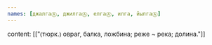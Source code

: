 ```yaml
---
names: [джалгаⒶ, джилгаⒶ, елгаⒶ, илга, йылгаⒶ]
---
```

content: [["⦅тюрк.⦆ овраг, балка, ложбина; реже ~ река; долина."]]
